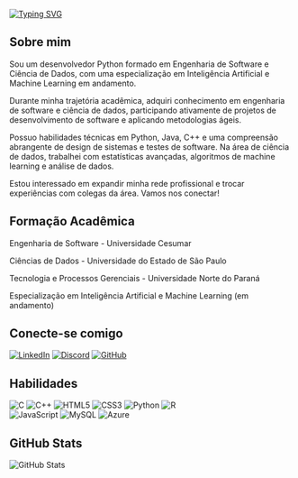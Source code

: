 [![Typing SVG](https://readme-typing-svg.demolab.com/?lines=Olá!+Sou+Julio+Assef+!+!+!; )](https://git.io/typing-svg)

## Sobre mim

Sou um desenvolvedor Python formado em Engenharia de Software e Ciência de Dados, com uma especialização em Inteligência Artificial e Machine Learning em andamento.

Durante minha trajetória acadêmica, adquiri conhecimento em engenharia de software e ciência de dados, participando ativamente de projetos de desenvolvimento de software e aplicando metodologias ágeis.

Possuo habilidades técnicas em Python, Java, C++ e uma compreensão abrangente de design de sistemas e testes de software. Na área de ciência de dados, trabalhei com estatísticas avançadas, algoritmos de machine learning e análise de dados.

Estou interessado em expandir minha rede profissional e trocar experiências com colegas da área. Vamos nos conectar!
## Formação Acadêmica
Engenharia de Software - Universidade Cesumar

Ciências de Dados - Universidade do Estado de São Paulo

Tecnologia e Processos Gerenciais - Universidade Norte do Paraná 

Especialização em Inteligência Artificial e Machine Learning (em andamento)
## Conecte-se comigo
[![LinkedIn](https://img.shields.io/badge/LinkedIn-0077B5?style=for-the-badge&logo=linkedin&logoColor=white)](https://www.linkedin.com/in/jclassef/)    [![Discord](https://img.shields.io/badge/Discord-7289DA?style=for-the-badge&logo=discord&logoColor=white)](https://discord.com/channels/@jclassef/) 
[![GitHub](https://img.shields.io/badge/GitHub-100000?style=for-the-badge&logo=github&logoColor=white)](https://github.com/jclassef)

## Habilidades
![C](https://img.shields.io/badge/C-00599C?style=for-the-badge&logo=c&logoColor=white)  ![C++](https://img.shields.io/badge/C%2B%2B-00599C?style=for-the-badge&logo=c%2B%2B&logoColor=white)    ![HTML5](https://img.shields.io/badge/HTML5-E34F26?style=for-the-badge&logo=html5&logoColor=white)  ![CSS3](https://img.shields.io/badge/CSS3-1572B6?style=for-the-badge&logo=css3&logoColor=white) ![Python](https://img.shields.io/badge/python-3670A0?style=for-the-badge&logo=python&logoColor=ffdd54) ![R](https://img.shields.io/badge/R-276DC3?style=for-the-badge&logo=r&logoColor=white)   
 ![JavaScript](https://img.shields.io/badge/JavaScript-F7DF1E?style=for-the-badge&logo=javascript&logoColor=black)      ![MySQL](https://img.shields.io/badge/MySQL-00000F?style=for-the-badge&logo=mysql&logoColor=white)   ![Azure](https://img.shields.io/badge/Azure-blue?style=for-the-badge&logo=microsoft%20azure&logoColor=blue&labelColor=FFFFFF&link=https%3A%2F%2Fimages.app.goo.gl%2FK7PN1jYJd57x4q7A8)


## GitHub Stats
![GitHub Stats](https://github-readme-stats.vercel.app/api?username=jclassef&theme=transparent&bg_color=000&border_color=30A3DC&show_icons=true&icon_color=30A3DC&title_color=E94D5F&text_color=FFF)

